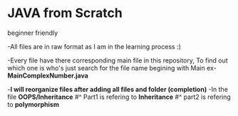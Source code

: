 # JAVA from Scratch
beginner friendly

-All files are in raw format as I am in the learning process :)

-Every file have there corresponding main file in this repository, To find out which one is who's just search for the file name begining with Main 
ex-**MainComplexNumber.java**

-**I will reorganize files after adding all files and folder (completion)**
-In the file **OOPS/Inheritance**
#^ Part1 is refering to **Inheritance**
#^ part2 is refering to **polymorphism**
